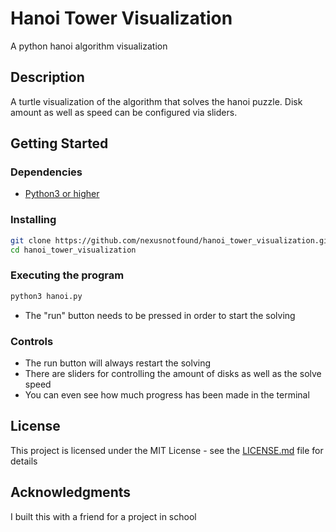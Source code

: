 # Hanoi Tower Visualization

A python hanoi algorithm visualization

## Description

A turtle visualization of the algorithm that solves the hanoi puzzle.
Disk amount as well as speed can be configured via sliders.

## Getting Started

### Dependencies

* [Python3 or higher](https://www.python.org/downloads/)

### Installing
```bash
git clone https://github.com/nexusnotfound/hanoi_tower_visualization.git
cd hanoi_tower_visualization
```

### Executing the program

```bash
python3 hanoi.py
```
* The "run" button needs to be pressed in order to start the solving

### Controls

* The run button will always restart the solving
* There are sliders for controlling the amount of disks as well as the solve speed
* You can even see how much progress has been made in the terminal

## License

This project is licensed under the MIT License - see the [LICENSE.md](LICENSE) file for details

## Acknowledgments

I built this with a friend for a project in school
